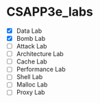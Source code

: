 # CSAPP3e_labs
- [x] Data Lab
- [x] Bomb Lab
- [ ] Attack Lab
- [ ] Architecture Lab
- [ ] Cache Lab
- [ ] Performance Lab
- [ ] Shell Lab
- [ ] Malloc Lab
- [ ] Proxy Lab